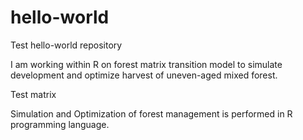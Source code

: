 # hello-world
Test hello-world repository

I am working within R on forest matrix transition model to simulate development and optimize harvest of uneven-aged mixed forest.

Test matrix

Simulation and Optimization of forest management is performed in R programming language.
